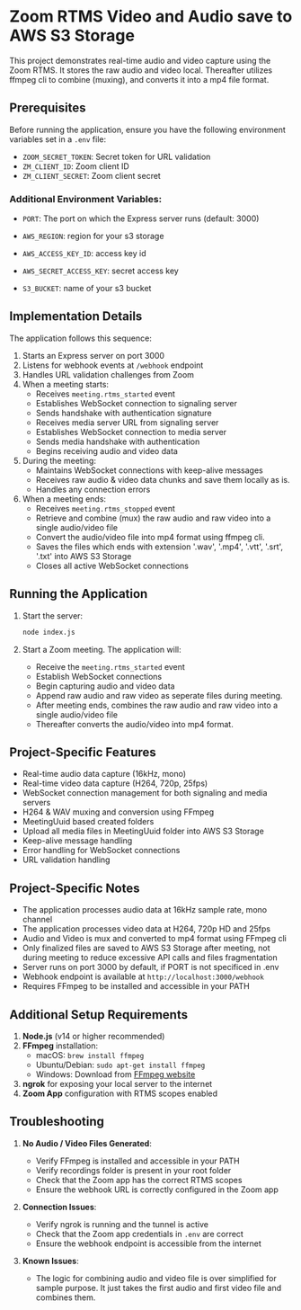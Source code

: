 # Zoom RTMS Video and Audio save to AWS S3 Storage

This project demonstrates real-time audio and video capture using the Zoom RTMS. It stores the raw audio and video local. Thereafter utilizes ffmpeg cli to combine (muxing), and converts it into a mp4 file format.

## Prerequisites

Before running the application, ensure you have the following environment variables set in a `.env` file:
- `ZOOM_SECRET_TOKEN`: Secret token for URL validation
- `ZM_CLIENT_ID`: Zoom client ID
- `ZM_CLIENT_SECRET`: Zoom client secret

### Additional Environment Variables:
- `PORT`: The port on which the Express server runs (default: 3000)

- `AWS_REGION`: region for your s3 storage
- `AWS_ACCESS_KEY_ID`: access key id
- `AWS_SECRET_ACCESS_KEY`: secret access key
- `S3_BUCKET`: name of your s3 bucket

## Implementation Details

The application follows this sequence:

1. Starts an Express server on port 3000
2. Listens for webhook events at `/webhook` endpoint
3. Handles URL validation challenges from Zoom
4. When a meeting starts:
   - Receives `meeting.rtms_started` event
   - Establishes WebSocket connection to signaling server
   - Sends handshake with authentication signature
   - Receives media server URL from signaling server
   - Establishes WebSocket connection to media server
   - Sends media handshake with authentication
   - Begins receiving audio and video data
5. During the meeting:  
   - Maintains WebSocket connections with keep-alive messages
   - Receives raw audio & video data chunks and save them locally as is.
   - Handles any connection errors
6. When a meeting ends:  
   - Receives `meeting.rtms_stopped` event
   - Retrieve and combine (mux) the raw audio and raw video into a single audio/video file
   - Convert the audio/video file into mp4 format using ffmpeg cli.
   - Saves the files which ends with extension '.wav', '.mp4', '.vtt', '.srt', '.txt' into AWS S3 Storage
   - Closes all active WebSocket connections

## Running the Application

1. Start the server:
   ```bash
   node index.js  
   ```

2. Start a Zoom meeting. The application will:  
   - Receive the `meeting.rtms_started` event
   - Establish WebSocket connections
   - Begin capturing audio and video data
   - Append raw audio and raw video as seperate files during meeting.
   - After meeting ends, combines the raw audio and raw video into a single audio/video file
   - Thereafter converts the audio/video into mp4 format.

## Project-Specific Features  

- Real-time audio data capture (16kHz, mono)
- Real-time video data capture (H264, 720p, 25fps)
- WebSocket connection management for both signaling and media servers
- H264 & WAV muxing and conversion using FFmpeg
- MeetingUuid based created folders
- Upload all media files in MeetingUuid folder into AWS S3 Storage
- Keep-alive message handling
- Error handling for WebSocket connections
- URL validation handling

## Project-Specific Notes 

- The application processes audio data at 16kHz sample rate, mono channel
- The application processes video data at H264, 720p HD and 25fps
- Audio and Video is mux and converted to mp4 format using FFmpeg cli
- Only finalized files are saved to AWS S3 Storage after meeting, not during meeting to reduce excessive API calls and files fragmentation
- Server runs on port 3000 by default, if PORT is not specificed in .env
- Webhook endpoint is available at `http://localhost:3000/webhook`
- Requires FFmpeg to be installed and accessible in your PATH

## Additional Setup Requirements 

1. **Node.js** (v14 or higher recommended)
2. **FFmpeg** installation:
   - macOS: `brew install ffmpeg`
   - Ubuntu/Debian: `sudo apt-get install ffmpeg`
   - Windows: Download from [FFmpeg website](https://ffmpeg.org/download.html)
3. **ngrok** for exposing your local server to the internet
4. **Zoom App** configuration with RTMS scopes enabled

## Troubleshooting 

1. **No Audio / Video Files Generated**:
   - Verify FFmpeg is installed and accessible in your PATH
   - Verify recordings folder is present in your root folder
   - Check that the Zoom app has the correct RTMS scopes
   - Ensure the webhook URL is correctly configured in the Zoom app

2. **Connection Issues**:
   - Verify ngrok is running and the tunnel is active
   - Check that the Zoom app credentials in `.env` are correct
   - Ensure the webhook endpoint is accessible from the internet

3. **Known Issues**:
   - The logic for combining audio and video file is over simplified for sample purpose. It just takes the first audio and first video file and combines them.

